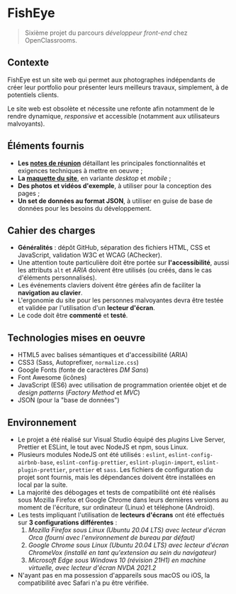 # FishEye

> Sixième projet du parcours _développeur front-end_ chez OpenClassrooms.

## Contexte

FishEye est un site web qui permet aux photographes indépendants de créer leur portfolio pour présenter leurs meilleurs travaux, simplement, à de potentiels clients.

Le site web est obsolète et nécessite une refonte afin notamment de le rendre dynamique, _responsive_ et accessible (notamment aux utilisateurs malvoyants).

## Éléments fournis

- **Les [notes de réunion](https://s3.eu-west-1.amazonaws.com/course.oc-static.com/projects/Front-End+V2/P5+Javascript+%26+Accessibility/Notes+de+r%C3%A9union.pdf)** détaillant les principales fonctionnalités et exigences techniques à mettre en oeuvre ;
- **La [maquette du site](https://www.figma.com/file/pt8xJxC1QffW4HX16QhGZJ/UI-Design-FishEye-FR)**, en variante _desktop_ et _mobile_ ;
- **Des photos et vidéos d'exemple**, à utiliser pour la conception des pages ;
- **Un set de données au format JSON**, à utiliser en guise de base de données pour les besoins du développement.

## Cahier des charges

- **Généralités** : dépôt GitHub, séparation des fichiers HTML, CSS et JavaScript, validation W3C et WCAG (AChecker).
- Une attention toute particulière doit être portée sur **l'accessibilité**, aussi les attributs `alt` et _ARIA_ doivent être utilisés (ou créés, dans le cas d'éléments personnalisés).
- Les événements claviers doivent être gérées afin de faciliter la **navigation au clavier**.
- L'ergonomie du site pour les personnes malvoyantes devra être testée et validée par l'utilisation d'un **lecteur d'écran**.
- Le code doit être **commenté** et **testé**.

## Technologies mises en oeuvre

- HTML5 avec balises sémantiques et d'accessibilité (ARIA)
- CSS3 (Sass, Autoprefixer, `normalize.css`)
- Google Fonts (fonte de caractères _DM Sans_)
- Font Awesome (icônes)
- JavaScript (ES6) avec utilisation de programmation orientée objet et de _design patterns_ (_Factory Method_ et _MVC_)
- JSON (pour la "base de données")

## Environnement

- Le projet a été réalisé sur Visual Studio équipé des _plugins_ Live Server, Prettier et ESLint, le tout avec NodeJS et npm, sous Linux.
- Plusieurs modules NodeJS ont été utilisés : `eslint`, `eslint-config-airbnb-base`, `eslint-config-prettier`, `eslint-plugin-import`, `eslint-plugin-prettier`, `prettier` et `sass`. Les fichiers de configuration du projet sont fournis, mais les dépendances doivent être installées en local par la suite.
- La majorité des débogages et tests de compatibilité ont été réalisés sous Mozilla Firefox et Google Chrome dans leurs dernières versions au moment de l'écriture, sur ordinateur (Linux) et téléphone (Android).
- Les tests impliquant l'utilisation de **lecteurs d'écrans** ont été effectués sur **3 configurations différentes** :
	1. _Mozilla Firefox sous Linux (Ubuntu 20.04 LTS) avec lecteur d'écran Orca (fourni avec l'environnement de bureau par défaut)_
	2. _Google Chrome sous Linux (Ubuntu 20.04 LTS) avec lecteur d'écran ChromeVox (installé en tant qu'extension au sein du navigateur)_
	3. _Microsoft Edge sous Windows 10 (révision 21H1) en machine virtuelle, avec lecteur d'écran NVDA 2021.2_
- N'ayant pas en ma possession d'appareils sous macOS ou iOS, la compatibilité avec Safari n'a pu être vérifiée.
